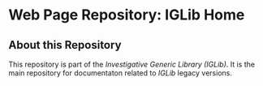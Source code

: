 # Web Page Repository: IGLib Home

## About this Repository

This repository is part of the *Investigative Generic Library (IGLib)*. It is the main repository for documentaton related to *IGLib* legacy versions.
